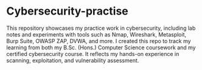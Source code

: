 # Cybersecurity-practise
This repository showcases my practice work in cybersecurity, including lab notes and experiments with tools such as Nmap, Wireshark, Metasploit, Burp Suite, OWASP ZAP, DVWA, and more. I created this repo to track my learning from both my B.Sc. (Hons.) Computer Science coursework and my certified cybersecurity course. It reflects my hands-on experience in scanning, exploitation, and vulnerability assessment.
